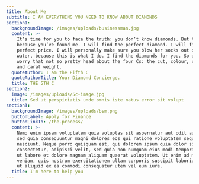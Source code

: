 ```yaml
---
title: About Me
subtitle: I AM EVERYTHING YOU NEED TO KNOW ABOUT DIAMONDS
section1:
  backgroundImage: /images/uploads/businessman.jpg
  content: >-
    It’s time for you to face the truth: you don’t know diamonds. But that’s ok,
    because you’ve found me. I will find the perfect diamond. I will find the
    perfect price. I will personally make sure you blow her socks out of the
    water, because this is what I do. I find the diamonds for you. So don’t
    worry that not so pretty head about the four Cs: the cut, colour, clarity
    and carat weight.
  quoteAuthor: I am the Fifth C
  quoteAuthorTitle: Your Diamond Concierge.
  title: THE 5TH C
section2:
  image: /images/uploads/5c-image.jpg
  title: Sed ut perspiciatis unde omnis iste natus error sit volupt
section3:
  backgroundImage: /images/uploads/bsm.png
  buttonLabel: Apply for Finance
  buttonLinkTo: /the-process/
  content: >-
    Nemo enim ipsam voluptatem quia voluptas sit aspernatur aut odit aut fugit,
    sed quia consequuntur magni dolores eos qui ratione voluptatem sequi
    nesciunt. Neque porro quisquam est, qui dolorem ipsum quia dolor sit amet,
    consectetur, adipisci velit, sed quia non numquam eius modi tempora incidunt
    ut labore et dolore magnam aliquam quaerat voluptatem. Ut enim ad minima
    veniam, quis nostrum exercitationem ullam corporis suscipit laboriosam, nisi
    ut aliquid ex ea commodi consequatur utem vel eum iure.
  title: I'm here to help you
---
```


